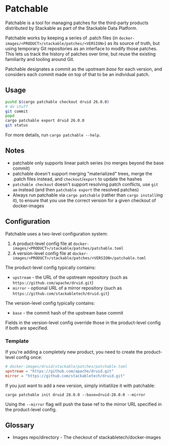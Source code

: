 # Patchable

Patchable is a tool for managing patches for the third-party products distributed by Stackable as part of the Stackable Data Platform.

Patchable works by keeping a series of .patch files (in `docker-images/<PRODUCT>/stackable/patches/<VERSION>`)
as its source of truth, but using temporary Git repositories as an interface to modify those patches.
This lets us track the history of patches over time, but reuse the existing familiarity and tooling around Git.

Patchable designates a commit as the upstream _base_ for each version, and considers each commit made on top of that
to be an individual patch.

## Usage

```sh
pushd $(cargo patchable checkout druid 26.0.0)
# do stuff
git commit
popd
cargo patchable export druid 26.0.0
git status
```

For more details, run `cargo patchable --help`.

## Notes

- patchable only supports linear patch series (no merges beyond the base commit)
- patchable doesn't support merging "materialized" trees, merge the .patch files instead, and `checkout`/`export` to update the hashes
- `patchable checkout` doesn't support resolving patch conflicts, use `git am` instead (and then `patchable export` the resolved patches)
- Always run patchable via `cargo patchable` (rather than `cargo install`ing it), to ensure that you use the correct version for a given checkout of docker-images

## Configuration

Patchable uses a two-level configuration system:

1. A product-level config file at `docker-images/<PRODUCT>/stackable/patches/patchable.toml`
2. A version-level config file at `docker-images/<PRODUCT>/stackable/patches/<VERSION>/patchable.toml`

The product-level config typically contains:
- `upstream` - the URL of the upstream repository (such as `https://github.com/apache/druid.git`)
- `mirror` - optional URL of a mirror repository (such as `https://github.com/stackabletech/druid.git`)

The version-level config typically contains:
- `base` - the commit hash of the upstream base commit

Fields in the version-level config override those in the product-level config if both are specified.

### Template

If you're adding a completely new product, you need to create the product-level config once:
```toml
# docker-images/druid/stackable/patches/patchable.toml
upstream = "https://github.com/apache/druid.git"
mirror = "https://github.com/stackabletech/druid.git"
```

If you just want to add a new version, simply initiatilize it with patchable:
```
cargo patchable init druid 28.0.0 --base=druid-28.0.0 --mirror
```

Using the `--mirror` flag will push the base ref to the mirror URL specified in the product-level config.

## Glossary

- Images repo/directory - The checkout of stackabletech/docker-images
